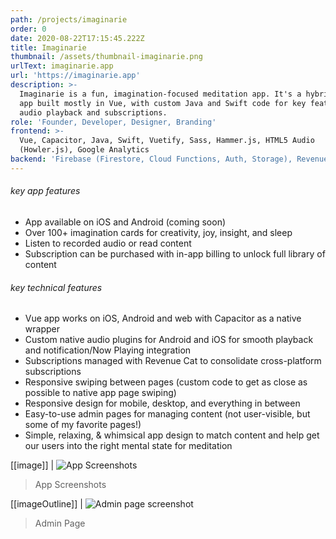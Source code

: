 ```yaml
---
path: /projects/imaginarie
order: 0
date: 2020-08-22T17:15:45.222Z
title: Imaginarie
thumbnail: /assets/thumbnail-imaginarie.png
urlText: imaginarie.app
url: 'https://imaginarie.app'
description: >-
  Imaginarie is a fun, imagination-focused meditation app. It's a hybrid mobile
  app built mostly in Vue, with custom Java and Swift code for key features like
  audio playback and subscriptions.
role: 'Founder, Developer, Designer, Branding'
frontend: >-
  Vue, Capacitor, Java, Swift, Vuetify, Sass, Hammer.js, HTML5 Audio
  (Howler.js), Google Analytics
backend: 'Firebase (Firestore, Cloud Functions, Auth, Storage), Revenue Cat'
---
```


###### key app features

- App available on iOS and Android (coming soon)
- Over 100+ imagination cards for creativity, joy, insight, and sleep
- Listen to recorded audio or read content
- Subscription can be purchased with in-app billing to unlock full library of content 


###### key technical features

- Vue app works on iOS, Android and web with Capacitor as a native wrapper
- Custom native audio plugins for Android and iOS for smooth playback and notification/Now Playing integration
- Subscriptions managed with Revenue Cat to consolidate cross-platform subscriptions
- Responsive swiping between pages (custom code to get as close as possible to native app page swiping)
- Responsive design for mobile, desktop, and everything in between
- Easy-to-use admin pages for managing content (not user-visible, but some of my favorite pages!)
- Simple, relaxing, & whimsical app design to match content and help get our users into the right mental state for meditation

[[image]]
| ![App Screenshots](/assets/imaginarie-thumbnail.png 'App Screenshots')

> App Screenshots

[[imageOutline]]
| ![Admin page screenshot](/assets/admin.png 'Admin Page')

> Admin Page
